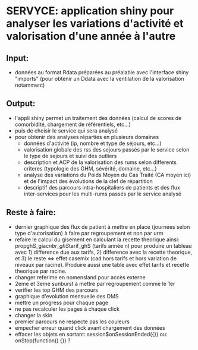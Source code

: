 
# SERVYCE: application shiny pour analyser les variations d'activité et valorisation d'une année à l'autre

## Input:

- données au format Rdata préparées au préalable avec l'interface shiny "imports" (pour obtenir un Ddata avec la ventilation de la valorisation notamment)


## Output:

- l'appli shiny permet un traitement des données (calcul de scores de comorbidité, chargement de référentiels, etc...)
- puis de choisir le service qui sera analysé
- pour obtenir des analyses réparties en plusieurs domaines
    - données d'activité (ip, nombre et type de séjours, etc...)
    - valorisation globale des rss des sejours passés par le service selon le type de sejours et suivi des outliers
    - description et ACP de la valorisation des rums selon differents criteres (typologie des GHM, sévérité, domaine, etc...)
    - analyse des variations du Poids Moyen du Cas Traité (CA moyen ici) et de l'impact des évolutions de la clef de répartition
    - descriptif des parcours intra-hospitaliers de patients et des flux inter-services pour les multi-rums passés par le service analysé
    

## Reste à faire:

- dernier graphique des flux de patient à mettre en place (journées selon type d'autorisation) à faire par regroupement et non par urm
- refaire le calcul du gisement en calculant la recette theorique ainsi: propghS_giac*nbr_ghS*tarif_ghS (tarifs année n) pour produire un tableau avec 1) difference due aux tarifs, 2) difference avec la recette theorique, et 3) le reste <=> effet casemix (cad hors tarifs et hors variation de niveaux par racine). Produire aussi une table avec effet tarifs et recette theorique par racine.
- changer referime en nomensland pour accès externe
- 2eme et 3eme sunburst à mettre par regroupement comme le 1er
- verifier les top GHM des parcours 
- graphique d'evolution mensuelle des DMS
- mettre un progress pour chaque page
- ne pas recalculer les pages à chaque click
- changer la skin
- premier parcours ne respecte pas les couleurs
- empecher erreur quand click avant chargement des données
- effacer les objets en sortant: session$onSessionEnded({}) ou: onStop(function() {}) ?

